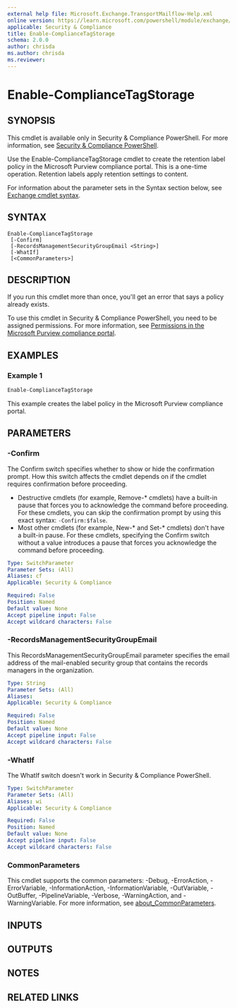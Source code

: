 ```yaml
---
external help file: Microsoft.Exchange.TransportMailflow-Help.xml
online version: https://learn.microsoft.com/powershell/module/exchange/enable-compliancetagstorage
applicable: Security & Compliance
title: Enable-ComplianceTagStorage
schema: 2.0.0
author: chrisda
ms.author: chrisda
ms.reviewer:
---
```


# Enable-ComplianceTagStorage

## SYNOPSIS
This cmdlet is available only in Security & Compliance PowerShell. For more information, see [Security & Compliance PowerShell](https://learn.microsoft.com/powershell/exchange/scc-powershell).

Use the Enable-ComplianceTagStorage cmdlet to create the retention label policy in the Microsoft Purview compliance portal. This is a one-time operation. Retention labels apply retention settings to content.

For information about the parameter sets in the Syntax section below, see [Exchange cmdlet syntax](https://learn.microsoft.com/powershell/exchange/exchange-cmdlet-syntax).

## SYNTAX

```
Enable-ComplianceTagStorage
 [-Confirm]
 [-RecordsManagementSecurityGroupEmail <String>]
 [-WhatIf]
 [<CommonParameters>]
```

## DESCRIPTION
If you run this cmdlet more than once, you'll get an error that says a policy already exists.

To use this cmdlet in Security & Compliance PowerShell, you need to be assigned permissions. For more information, see [Permissions in the Microsoft Purview compliance portal](https://learn.microsoft.com/microsoft-365/compliance/microsoft-365-compliance-center-permissions).

## EXAMPLES

### Example 1
```powershell
Enable-ComplianceTagStorage
```

This example creates the label policy in the Microsoft Purview compliance portal.

## PARAMETERS

### -Confirm
The Confirm switch specifies whether to show or hide the confirmation prompt. How this switch affects the cmdlet depends on if the cmdlet requires confirmation before proceeding.

- Destructive cmdlets (for example, Remove-\* cmdlets) have a built-in pause that forces you to acknowledge the command before proceeding. For these cmdlets, you can skip the confirmation prompt by using this exact syntax: `-Confirm:$false`.
- Most other cmdlets (for example, New-\* and Set-\* cmdlets) don't have a built-in pause. For these cmdlets, specifying the Confirm switch without a value introduces a pause that forces you acknowledge the command before proceeding.

```yaml
Type: SwitchParameter
Parameter Sets: (All)
Aliases: cf
Applicable: Security & Compliance

Required: False
Position: Named
Default value: None
Accept pipeline input: False
Accept wildcard characters: False
```

### -RecordsManagementSecurityGroupEmail
This RecordsManagementSecurityGroupEmail parameter specifies the email address of the mail-enabled security group that contains the records managers in the organization.

```yaml
Type: String
Parameter Sets: (All)
Aliases:
Applicable: Security & Compliance

Required: False
Position: Named
Default value: None
Accept pipeline input: False
Accept wildcard characters: False
```

### -WhatIf
The WhatIf switch doesn't work in Security & Compliance PowerShell.

```yaml
Type: SwitchParameter
Parameter Sets: (All)
Aliases: wi
Applicable: Security & Compliance

Required: False
Position: Named
Default value: None
Accept pipeline input: False
Accept wildcard characters: False
```

### CommonParameters
This cmdlet supports the common parameters: -Debug, -ErrorAction, -ErrorVariable, -InformationAction, -InformationVariable, -OutVariable, -OutBuffer, -PipelineVariable, -Verbose, -WarningAction, and -WarningVariable. For more information, see [about_CommonParameters](https://go.microsoft.com/fwlink/p/?LinkID=113216).

## INPUTS

## OUTPUTS

## NOTES

## RELATED LINKS
